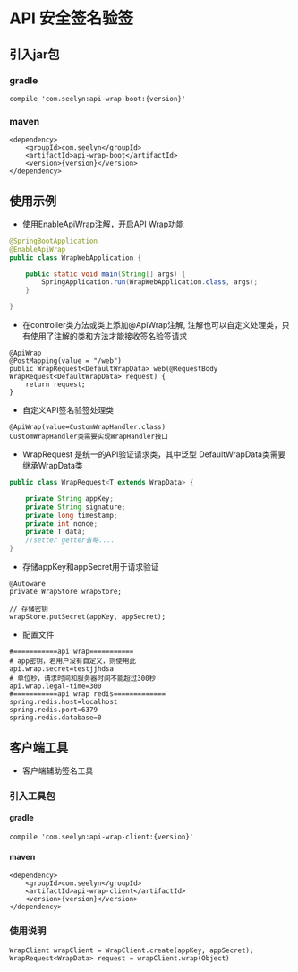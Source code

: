 # API 安全签名验签

## 引入jar包
### gradle
```
compile 'com.seelyn:api-wrap-boot:{version}'
```
### maven
```
<dependency>
    <groupId>com.seelyn</groupId>
    <artifactId>api-wrap-boot</artifactId>
    <version>{version}</version>
</dependency>
```
## 使用示例

- 使用EnableApiWrap注解，开启API Wrap功能 
```java
@SpringBootApplication
@EnableApiWrap
public class WrapWebApplication {

    public static void main(String[] args) {
        SpringApplication.run(WrapWebApplication.class, args);
    }

}
```

- 在controller类方法或类上添加@ApiWrap注解, 注解也可以自定义处理类，只有使用了注解的类和方法才能接收签名验签请求
```
@ApiWrap
@PostMapping(value = "/web")
public WrapRequest<DefaultWrapData> web(@RequestBody WrapRequest<DefaultWrapData> request) {
    return request;
}
```

- 自定义API签名验签处理类
```
@ApiWrap(value=CustomWrapHandler.class)
CustomWrapHandler类需要实现WrapHandler接口
```

- WrapRequest<DefaultWrapData> 是统一的API验证请求类，其中泛型 DefaultWrapData类需要继承WrapData类

```java
public class WrapRequest<T extends WrapData> {

    private String appKey;
    private String signature;
    private long timestamp;
    private int nonce;
    private T data;
    //setter getter省略.... 
}
```

- 存储appKey和appSecret用于请求验证
```
@Autoware
private WrapStore wrapStore;

// 存储密钥
wrapStore.putSecret(appKey, appSecret);

```

- 配置文件
```
#===========api wrap===========
# app密钥，若用户没有自定义，则使用此
api.wrap.secret=testjjhdsa
# 单位秒，请求时间和服务器时间不能超过300秒
api.wrap.legal-time=300
#===========api wrap redis=============
spring.redis.host=localhost
spring.redis.port=6379
spring.redis.database=0
```

## 客户端工具
- 客户端辅助签名工具

### 引入工具包
#### gradle
```
compile 'com.seelyn:api-wrap-client:{version}'
```
#### maven
```
<dependency>
    <groupId>com.seelyn</groupId>
    <artifactId>api-wrap-client</artifactId>
    <version>{version}</version>
</dependency>
```
### 使用说明
```
WrapClient wrapClient = WrapClient.create(appKey, appSecret);
WrapRequest<WrapData> request = wrapClient.wrap(Object)
```
